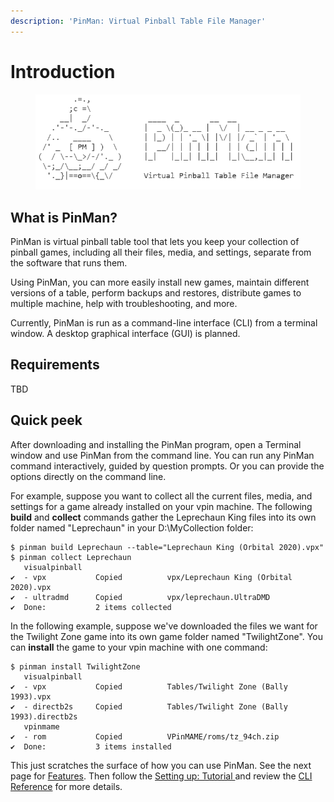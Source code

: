 ```yaml
---
description: 'PinMan: Virtual Pinball Table File Manager'
---
```


# Introduction

<figure><img src=".gitbook/assets/asciiart-white (1).png" alt=""><figcaption></figcaption></figure>

## What is PinMan?

PinMan is virtual pinball table tool that lets you keep your collection of pinball games, including all their files, media, and settings, separate from the software that runs them.

Using PinMan, you can more easily install new games, maintain different versions of a table, perform backups and restores, distribute games to multiple machine, help with troubleshooting, and more.

Currently, PinMan is run as a command-line interface (CLI) from a terminal window. A desktop graphical interface (GUI) is planned.

## Requirements

TBD

## Quick peek

After downloading and installing the PinMan program, open a Terminal window and use PinMan from the command line. You can run any PinMan command interactively, guided by question prompts. Or you can provide the options directly on the command line.&#x20;

For example, suppose you want to collect all the current files, media, and settings for a game already installed on your vpin machine. The following **build** and **collect** commands gather the Leprechaun King files into its own folder named "Leprechaun" in your D:\MyCollection folder:

```
$ pinman build Leprechaun --table="Leprechaun King (Orbital 2020).vpx"
$ pinman collect Leprechaun
   visualpinball
✔  - vpx           Copied          vpx/Leprechaun King (Orbital 2020).vpx 
✔  - ultradmd      Copied          vpx/leprechaun.UltraDMD 
✔  Done:           2 items collected
```

In the following example, suppose we've downloaded the files we want for the Twilight Zone game into its own game folder named "TwilightZone". You can **install** the game to your vpin machine with one command:&#x20;

```
$ pinman install TwilightZone
   visualpinball
✔  - vpx           Copied          Tables/Twilight Zone (Bally 1993).vpx 
✔  - directb2s     Copied          Tables/Twilight Zone (Bally 1993).directb2s 
   vpinmame
✔  - rom           Copied          VPinMAME/roms/tz_94ch.zip 
✔  Done:           3 items installed 
```

This just scratches the surface of how you can use PinMan. See the next page for [Features](getting-started/features.md). Then follow the [Setting up: Tutorial ](getting-started/setting-up-tutorial.md)and review the [CLI Reference](reference/cli-reference.md) for more details.
